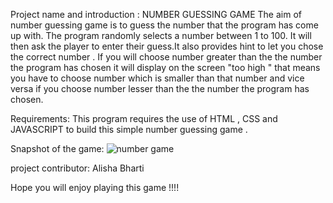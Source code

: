 Project name and introduction :
NUMBER GUESSING GAME 
The aim of  number guessing game is to guess the number that the program has come up with. The program randomly selects a number between 1 to 100. It will then ask the player to enter their guess.It also provides hint to let you chose the correct number .
If you will choose number greater than the the number the program has chosen it will display on the screen "too high " that means you have to choose number which is smaller than that number and vice versa if you choose number lesser than the the number the program has chosen.

Requirements:
This program requires the use of  HTML , CSS and  JAVASCRIPT to build this simple number guessing game .

Snapshot of the game:
![number game](https://user-images.githubusercontent.com/84632701/211774413-607fe664-5c76-477b-8907-d054ecfd7ace.png)

project contributor:
Alisha Bharti

Hope you will enjoy playing this game !!!!
